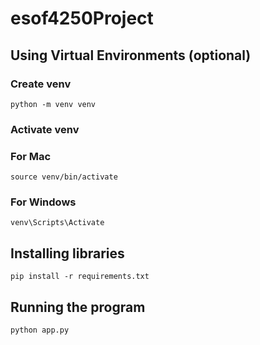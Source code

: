 # esof4250Project
## Using Virtual Environments (optional)
### Create venv 
```python -m venv venv```
### Activate venv
### For Mac
```source venv/bin/activate```
### For Windows
```venv\Scripts\Activate```
## Installing libraries
```pip install -r requirements.txt```
## Running the program
```python app.py```
